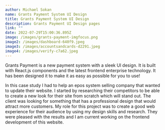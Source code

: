 ```yaml
---
author: Michael Sokan
name: Grants Payment System UI Design
title: Grants Payment System UI Design
description: Grants Payment UI Design pages
link: ""
date: 2022-07-29T15:00:36.895Z
image: /images/grants-payment-imgfocus.png
image2: /images/dashboard-640f9.jpeg
image3: /images/accountsandcards-d2291.jpeg
image4: /images/verify-c7a62.jpeg
---
```

Grants Payment is a new payment system with a sleek UI design. It is built with React.js components and the latest frontend enterprise technology. It has been designed it to make it as easy as possible for you to use!

In this case study I had to help an epos system selling company that wanted to update their website. I started by researching their competitors to be able to create a new look for their site from scratch which will stand out. The client was looking for something that has a professional design that would attract more customers. My role for this project was to create a good web experience for their audience by using my design skills and research. They were pleased with the results and I am current working on the frontend development of this website.
